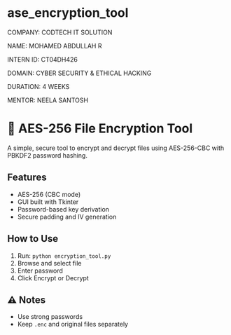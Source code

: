 # ase_encryption_tool

COMPANY: CODTECH IT SOLUTION

NAME: MOHAMED ABDULLAH R

INTERN ID: CT04DH426

DOMAIN: CYBER SECURITY & ETHICAL HACKING

DURATION: 4 WEEKS

MENTOR: NEELA SANTOSH

# 🔐 AES-256 File Encryption Tool

A simple, secure tool to encrypt and decrypt files using AES-256-CBC with PBKDF2 password hashing.

## Features
- AES-256 (CBC mode)
- GUI built with Tkinter
- Password-based key derivation
- Secure padding and IV generation

## How to Use
1. Run: `python encryption_tool.py`
2. Browse and select file
3. Enter password
4. Click Encrypt or Decrypt

## ⚠️ Notes
- Use strong passwords
- Keep `.enc` and original files separately
